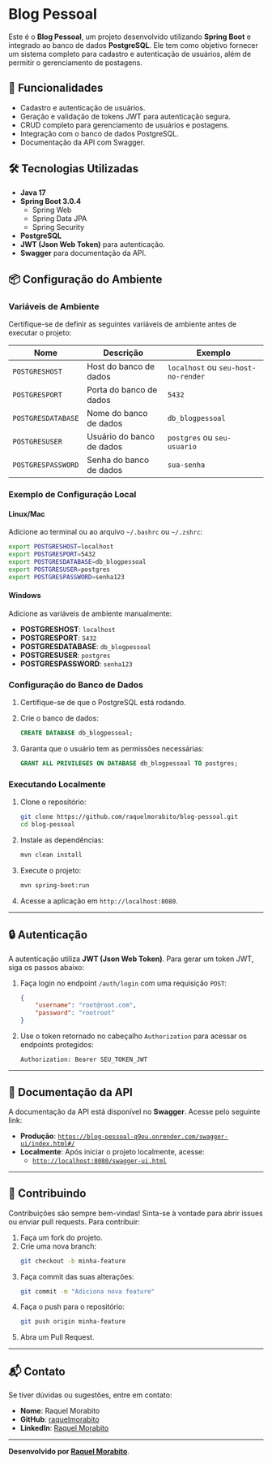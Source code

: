 # Blog Pessoal

Este é o **Blog Pessoal**, um projeto desenvolvido utilizando **Spring Boot** e integrado ao banco de dados **PostgreSQL**. Ele tem como objetivo fornecer um sistema completo para cadastro e autenticação de usuários, além de permitir o gerenciamento de postagens.

## 🚀 Funcionalidades

- Cadastro e autenticação de usuários.
- Geração e validação de tokens JWT para autenticação segura.
- CRUD completo para gerenciamento de usuários e postagens.
- Integração com o banco de dados PostgreSQL.
- Documentação da API com Swagger.

## 🛠️ Tecnologias Utilizadas

- **Java 17**
- **Spring Boot 3.0.4**
  - Spring Web
  - Spring Data JPA
  - Spring Security
- **PostgreSQL**
- **JWT (Json Web Token)** para autenticação.
- **Swagger** para documentação da API.

## 📦 Configuração do Ambiente

### Variáveis de Ambiente

Certifique-se de definir as seguintes variáveis de ambiente antes de executar o projeto:

| Nome                | Descrição                      | Exemplo                               |
|---------------------|--------------------------------|---------------------------------------|
| `POSTGRESHOST`      | Host do banco de dados         | `localhost` ou `seu-host-no-render`  |
| `POSTGRESPORT`      | Porta do banco de dados        | `5432`                                |
| `POSTGRESDATABASE`  | Nome do banco de dados         | `db_blogpessoal`                      |
| `POSTGRESUSER`      | Usuário do banco de dados      | `postgres` ou `seu-usuario`          |
| `POSTGRESPASSWORD`  | Senha do banco de dados        | `sua-senha`                           |

### Exemplo de Configuração Local

#### Linux/Mac
Adicione ao terminal ou ao arquivo `~/.bashrc` ou `~/.zshrc`:
```bash
export POSTGRESHOST=localhost
export POSTGRESPORT=5432
export POSTGRESDATABASE=db_blogpessoal
export POSTGRESUSER=postgres
export POSTGRESPASSWORD=senha123
```

#### Windows
Adicione as variáveis de ambiente manualmente:
- **POSTGRESHOST**: `localhost`
- **POSTGRESPORT**: `5432`
- **POSTGRESDATABASE**: `db_blogpessoal`
- **POSTGRESUSER**: `postgres`
- **POSTGRESPASSWORD**: `senha123`

### Configuração do Banco de Dados

1. Certifique-se de que o PostgreSQL está rodando.
2. Crie o banco de dados:
   ```sql
   CREATE DATABASE db_blogpessoal;
   ```

3. Garanta que o usuário tem as permissões necessárias:
   ```sql
   GRANT ALL PRIVILEGES ON DATABASE db_blogpessoal TO postgres;
   ```

### Executando Localmente

1. Clone o repositório:
   ```bash
   git clone https://github.com/raquelmorabito/blog-pessoal.git
   cd blog-pessoal
   ```

2. Instale as dependências:
   ```bash
   mvn clean install
   ```

3. Execute o projeto:
   ```bash
   mvn spring-boot:run
   ```

4. Acesse a aplicação em `http://localhost:8080`.

---

## 🔒 Autenticação

A autenticação utiliza **JWT (Json Web Token)**. Para gerar um token JWT, siga os passos abaixo:

1. Faça login no endpoint `/auth/login` com uma requisição `POST`:
   ```json
   {
       "username": "root@root.com",
       "password": "rootroot"
   }
   ```

2. Use o token retornado no cabeçalho `Authorization` para acessar os endpoints protegidos:
   ```http
   Authorization: Bearer SEU_TOKEN_JWT
   ```

---

## 📄 Documentação da API

A documentação da API está disponível no **Swagger**. Acesse pelo seguinte link:

- **Produção**: [`https://blog-pessoal-q9ou.onrender.com/swagger-ui/index.html#/`](https://blog-pessoal-q9ou.onrender.com/swagger-ui/index.html#/)
- **Localmente**: Após iniciar o projeto localmente, acesse:
  - [`http://localhost:8080/swagger-ui.html`](http://localhost:8080/swagger-ui.html)

---

## 🤝 Contribuindo

Contribuições são sempre bem-vindas! Sinta-se à vontade para abrir issues ou enviar pull requests. Para contribuir:

1. Faça um fork do projeto.
2. Crie uma nova branch:
   ```bash
   git checkout -b minha-feature
   ```
3. Faça commit das suas alterações:
   ```bash
   git commit -m "Adiciona nova feature"
   ```
4. Faça o push para o repositório:
   ```bash
   git push origin minha-feature
   ```
5. Abra um Pull Request.

---

## 📬 Contato

Se tiver dúvidas ou sugestões, entre em contato:

- **Nome**: Raquel Morabito
- **GitHub**: [raquelmorabito](https://github.com/raquelmorabito)
- **LinkedIn**: [Raquel Morabito](https://www.linkedin.com/in/raquelmorabito)

---

**Desenvolvido por [Raquel Morabito](https://github.com/raquelmorabito)**.
